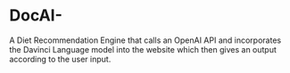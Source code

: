 # DocAI-
A Diet Recommendation Engine that calls an OpenAI API and incorporates the Davinci Language model into the website which then gives an output according to the user input.
